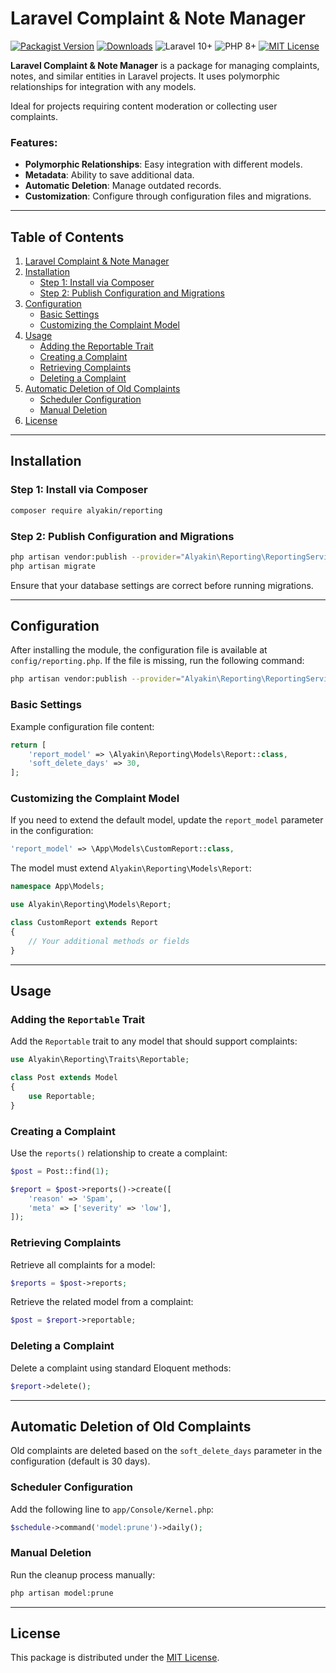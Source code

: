 
# Laravel Complaint & Note Manager

[![Packagist Version](https://img.shields.io/packagist/v/2177866/laravel-reporting)](https://packagist.org/packages/alyakin/reporting)
[![Downloads](https://img.shields.io/packagist/dt/2177866/laravel-reporting)](https://packagist.org/packages/alyakin/reporting)
![Laravel 10+](https://img.shields.io/badge/Laravel-10%2B-orange)
![PHP 8+](https://img.shields.io/badge/PHP-8%2B-blue)
[![MIT License](https://img.shields.io/badge/license-MIT-green)](https://opensource.org/licenses/MIT)

**Laravel Complaint & Note Manager** is a package for managing complaints, notes, and similar entities in Laravel projects. It uses polymorphic relationships for integration with any models.

Ideal for projects requiring content moderation or collecting user complaints.

### Features:
- **Polymorphic Relationships**: Easy integration with different models.
- **Metadata**: Ability to save additional data.
- **Automatic Deletion**: Manage outdated records.
- **Customization**: Configure through configuration files and migrations.

---

## Table of Contents

1. [Laravel Complaint & Note Manager](#laravel-complaint--note-manager)
2. [Installation](#installation)
   - [Step 1: Install via Composer](#step-1-install-via-composer)
   - [Step 2: Publish Configuration and Migrations](#step-2-publish-configuration-and-migrations)
3. [Configuration](#configuration)
   - [Basic Settings](#basic-settings)
   - [Customizing the Complaint Model](#customizing-the-complaint-model)
4. [Usage](#usage)
   - [Adding the Reportable Trait](#adding-the-reportable-trait)
   - [Creating a Complaint](#creating-a-complaint)
   - [Retrieving Complaints](#retrieving-complaints)
   - [Deleting a Complaint](#deleting-a-complaint)
5. [Automatic Deletion of Old Complaints](#automatic-deletion-of-old-complaints)
   - [Scheduler Configuration](#scheduler-configuration)
   - [Manual Deletion](#manual-deletion)
6. [License](#license)

---

## Installation

### Step 1: Install via Composer

```bash
composer require alyakin/reporting
```

### Step 2: Publish Configuration and Migrations
```bash
php artisan vendor:publish --provider="Alyakin\Reporting\ReportingServiceProvider"
php artisan migrate
```

Ensure that your database settings are correct before running migrations.

---

## Configuration

After installing the module, the configuration file is available at `config/reporting.php`. If the file is missing, run the following command:

```bash
php artisan vendor:publish --provider="Alyakin\Reporting\ReportingServiceProvider" --tag=config
```

### Basic Settings

Example configuration file content:

```php
return [
    'report_model' => \Alyakin\Reporting\Models\Report::class,
    'soft_delete_days' => 30,
];
```

### Customizing the Complaint Model

If you need to extend the default model, update the `report_model` parameter in the configuration:

```php
'report_model' => \App\Models\CustomReport::class,
```

The model must extend `Alyakin\Reporting\Models\Report`:

```php
namespace App\Models;

use Alyakin\Reporting\Models\Report;

class CustomReport extends Report
{
    // Your additional methods or fields
}
```

---

## Usage

### Adding the `Reportable` Trait

Add the `Reportable` trait to any model that should support complaints:

```php
use Alyakin\Reporting\Traits\Reportable;

class Post extends Model
{
    use Reportable;
}
```

### Creating a Complaint

Use the `reports()` relationship to create a complaint:

```php
$post = Post::find(1);

$report = $post->reports()->create([
    'reason' => 'Spam',
    'meta' => ['severity' => 'low'],
]);
```

### Retrieving Complaints

Retrieve all complaints for a model:

```php
$reports = $post->reports;
```

Retrieve the related model from a complaint:

```php
$post = $report->reportable;
```

### Deleting a Complaint

Delete a complaint using standard Eloquent methods:

```php
$report->delete();
```

---

## Automatic Deletion of Old Complaints

Old complaints are deleted based on the `soft_delete_days` parameter in the configuration (default is 30 days).

### Scheduler Configuration

Add the following line to `app/Console/Kernel.php`:

```php
$schedule->command('model:prune')->daily();
```

### Manual Deletion

Run the cleanup process manually:

```bash
php artisan model:prune
```

---

## License

This package is distributed under the [MIT License](https://opensource.org/licenses/MIT).

